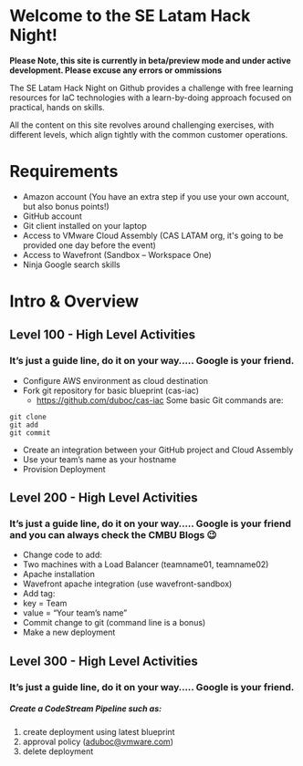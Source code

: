 # Welcome to the SE Latam Hack Night! 


**Please Note, this site is currently in beta/preview mode and under active development. Please excuse any errors or ommissions**

The SE Latam Hack Night on Github provides a challenge with free learning resources for IaC technologies with a learn-by-doing approach focused on practical, hands on skills.

All the content on this site revolves around challenging exercises, with different levels, which align tightly with the common customer operations.

# Requirements 
- Amazon account (You have an extra step if you use your own account, but also bonus points!)
- GitHub account
- Git client installed on your laptop
- Access to VMware Cloud Assembly (CAS LATAM org, it's going to be provided one day before the event)
- Access to Wavefront (Sandbox – Workspace One)
- Ninja Google search skills

# Intro & Overview

## Level 100 - High Level Activities
### It’s just a guide line, do it on your way….. Google is your friend.

- Configure AWS environment as cloud destination
- Fork git repository for basic blueprint (cas-iac)
  - https://github.com/duboc/cas-iac
Some basic Git commands are:
``` 
git clone
git add
git commit
```
- Create an integration between your GitHub project and Cloud Assembly
- Use your team’s name as your hostname
- Provision Deployment 

## Level 200 - High Level Activities
### It’s just a guide line, do it on your way….. Google is your friend and you can always check the CMBU Blogs :wink: 

- Change code to add:
- Two machines with a Load Balancer (teamname01, teamname02)
- Apache installation
- Wavefront apache integration (use wavefront-sandbox)
- Add tag:
- key = Team 
- value = “Your team’s name”
- Commit change to git (command line is a bonus)
- Make a new deployment


## Level 300 - High Level Activities
### It’s just a guide line, do it on your way….. Google is your friend.

##### Create a CodeStream Pipeline such as:
1. create deployment using latest blueprint
2. approval policy (aduboc@vmware.com)
3. delete deployment

